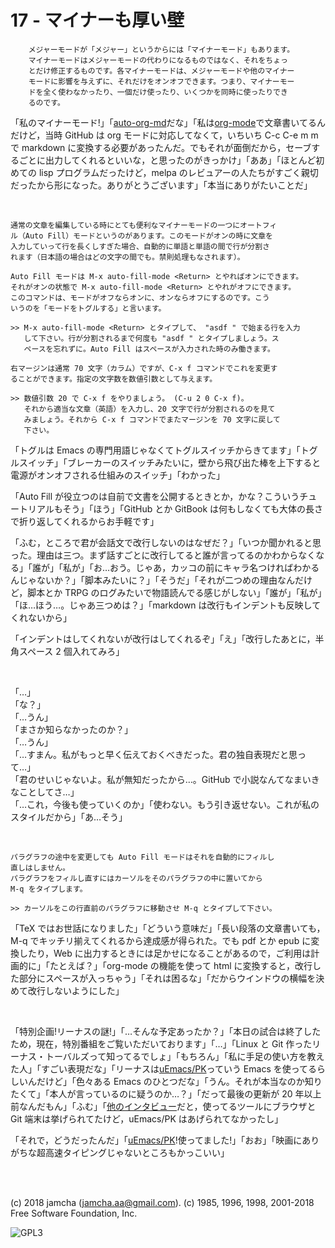 

# 17 - マイナーも厚い壁

        メジャーモードが「メジャー」というからには「マイナーモード」もあります。
        マイナーモードはメジャーモードの代わりになるものではなく、それをちょっ
        とだけ修正するものです。各マイナーモードは、メジャーモードや他のマイナー
        モードに影響を与えずに、それだけをオンオフできます。つまり、マイナーモー
        ドを全く使わなかったり、一個だけ使ったり、いくつかを同時に使ったりでき
        るのです。

「私のマイナーモード!」「[auto-org-md](https://github.com/jamcha-aa/auto-org-md)だな」「私は[org-mode](https://orgmode.org/)で文章書いてるんだけど，当時 GitHub は org モードに対応してなくて，いちいち C-c C-e m m で markdown に変換する必要があったんだ。でもそれが面倒だから，セーブするごとに出力してくれるといいな，と思ったのがきっかけ」「ああ」「ほとんど初めての lisp プログラムだったけど，melpa のレビュアーの人たちがすごく親切だったから形になった。ありがとうございます」「本当にありがたいことだ」  

<br>  

    通常の文章を編集している時にとても便利なマイナーモードの一つにオートフィ
    ル（Auto Fill）モードというのがあります。このモードがオンの時に文章を
    入力していって行を長くしすぎた場合、自動的に単語と単語の間で行が分割さ
    れます（日本語の場合はどの文字の間でも。禁則処理もなされます）。
    
    Auto Fill モードは M-x auto-fill-mode <Return> とやればオンにできます。
    それがオンの状態で M-x auto-fill-mode <Return> とやれがオフにできます。
    このコマンドは、モードがオフならオンに、オンならオフにするのです。こう
    いうのを「モードをトグルする」と言います。
    
    >> M-x auto-fill-mode <Return> とタイプして、 "asdf " で始まる行を入力
       して下さい。行が分割されるまで何度も "asdf " とタイプしましょう。ス
       ペースを忘れずに。Auto Fill はスペースが入力された時のみ働きます。
    
    右マージンは通常 70 文字（カラム）ですが、C-x f コマンドでこれを変更す
    ることができます。指定の文字数を数値引数として与えます。
    
    >> 数値引数 20 で C-x f をやりましょう。 (C-u 2 0 C-x f)。
       それから適当な文章（英語）を入力し、20 文字で行が分割されるのを見て
       みましょう。それから C-x f コマンドでまたマージンを 70 文字に戻して
       下さい。

「トグルは Emacs の専門用語じゃなくてトグルスイッチからきてます」「トグルスイッチ」「ブレーカーのスイッチみたいに，壁から飛び出た棒を上下すると電源がオンオフされる仕組みのスイッチ」「わかった」  

「Auto Fill が役立つのは自前で文書を公開するときとか，かな？こういうチュートリアルもそう」「ほう」「GitHub とか GitBook は何もしなくても大体の長さで折り返してくれるからお手軽です」  

「ふむ，ところで君が会話文で改行しないのはなぜだ？」「いつか聞かれると思った。理由は三つ。まず話すごとに改行してると誰が言ってるのかわからなくなる」「誰が」「私が」「お…おう。じゃあ，カッコの前にキャラ名つければわかるんじゃないか？」「脚本みたいに？」「そうだ」「それが二つめの理由なんだけど，脚本とか TRPG のログみたいで物語読んでる感じがしない」「誰が」「私が」「ほ…ほう…。じゃあ三つめは？」「markdown は改行もインデントも反映してくれないから」  

「インデントはしてくれないが改行はしてくれるぞ」「え」「改行したあとに，半角スペース 2 個入れてみろ」  

<br>  

「…」  
「な？」  
「…うん」  
「まさか知らなかったのか？」  
「…うん」  
「…すまん。私がもっと早く伝えておくべきだった。君の独自表現だと思って…」  
「君のせいじゃないよ。私が無知だったから…。GitHub で小説なんてなまいきなことしてさ…」  
「…これ，今後も使っていくのか」「使わない。もう引き返せない。これが私のスタイルだから」「あ…そう」  

<br>  

    パラグラフの途中を変更しても Auto Fill モードはそれを自動的にフィルし
    直しはしません。
    パラグラフをフィルし直すにはカーソルをそのパラグラフの中に置いてから
    M-q をタイプします。
    
    >> カーソルをこの行直前のパラグラフに移動させ M-q とタイプして下さい。

「TeX ではお世話になりました」「どういう意味だ」「長い段落の文章書いても，M-q でキッチリ揃えてくれるから達成感が得られた。でも pdf とか epub に変換したり，Web に出力するときには足かせになることがあるので，ご利用は計画的に」「たとえば？」「org-mode の機能を使って html に変換すると，改行した部分にスペースが入っちゃう」「それは困るな」「だからウインドウの横幅を決めて改行しないようにした」  

<br>  

「特別企画!リーナスの謎!」「…そんな予定あったか？」「本日の試合は終了したため，現在，特別番組をご覧いただいております」「…」「Linux と Git 作ったリーナス・トーバルズって知ってるでしょ」「もちろん」「私に手足の使い方を教えた人」「すごい表現だな」「リーナスは[uEmacs/PK](https://web.archive.org/web/20061124122032/http://www.stifflog.com/2006/10/16/stiff-asks-great-programmers-answer/)っていう Emacs を使ってるらしいんだけど」「色々ある Emacs のひとつだな」「うん。それが本当なのか知りたくて」「本人が言っているのに疑うのか…？」「だって最後の更新が 20 年以上前なんだもん」「ふむ」「[他のインタビュー](https://jp.linux.com/linux-community/30linuxkerneldevelopers/391903-30linuxlinus-torvalds)だと，使ってるツールにブラウザと Git 端末は挙げられてたけど，uEmacs/PK はあげられてなかったし」  

「それで，どうだったんだ」「[uEmacs/PK](https://www.youtube.com/watch?v=S5S9LIT-hdc)!使ってました!」「おお」「映画にありがちな超高速タイピングじゃないところもかっこいい」  

<br>  
<br>  

(c) 2018 jamcha (jamcha.aa@gmail.com). (c) 1985, 1996, 1998, 2001-2018 Free Software Foundation, Inc.  

![GPL3](https://www.gnu.org/graphics/gplv3-88x31.png)  

